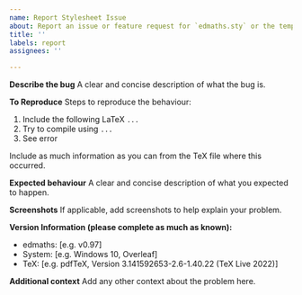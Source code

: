 ```yaml
---
name: Report Stylesheet Issue
about: Report an issue or feature request for `edmaths.sty` or the template thesis
title: ''
labels: report
assignees: ''

---
```


**Describe the bug**
A clear and concise description of what the bug is.

**To Reproduce**
Steps to reproduce the behaviour:

1. Include the following LaTeX `...`
2. Try to compile using `...`
3. See error

Include as much information as you can from the TeX file where this occurred.

**Expected behaviour**
A clear and concise description of what you expected to happen.

**Screenshots**
If applicable, add screenshots to help explain your problem.

**Version Information (please complete as much as known):**

- edmaths: [e.g. v0.97]
- System: [e.g. Windows 10, Overleaf]
- TeX: [e.g. pdfTeX, Version 3.141592653-2.6-1.40.22 (TeX Live 2022)]

**Additional context**
Add any other context about the problem here.
